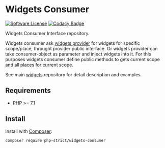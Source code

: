 # Widgets Consumer

[![Software License][ico-license]](LICENSE.txt)
[![Codacy Badge][ico-codacy]][link-codacy]

Widgets Consumer Interface repository.

Widgets consumer ask [widgets provider](https://github.com/php-strict/widgets-provider) 
for widgets for specific scope/place, throught provider public interface. 
Or widgets provider can take consumer-object as parameter and inject widgets into it. 
For this purposes widgets consumer define public methods to gets 
current scope and all places for current scope.

See main [widgets](https://github.com/php-strict/widgets) repository 
for detail description and examples.

## Requirements

*   PHP >= 7.1

## Install

Install with [Composer](http://getcomposer.org):

```bash
composer require php-strict/widgets-consumer
```

[ico-license]: https://img.shields.io/badge/license-GPL-brightgreen.svg?style=flat-square
[ico-codacy]: https://api.codacy.com/project/badge/Grade/20d3903e6e824745b85905320123b5d7
[link-codacy]: https://www.codacy.com/app/php-strict/widgets-consumer?utm_source=github.com&amp;utm_medium=referral&amp;utm_content=php-strict/widgets-consumer&amp;utm_campaign=Badge_Grade
